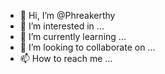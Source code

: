 - 👋 Hi, I’m @Phreakerthy
- 👀 I’m interested in ...
- 🌱 I’m currently learning ...
- 💞️ I’m looking to collaborate on ...
- 📫 How to reach me ...

<!---
Phreakerthy/Phreakerthy is a ✨ special ✨ repository because its `README.md` (this file) appears on your GitHub profile.
You can click the Preview link to take a look at your changes.
--->
